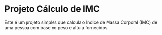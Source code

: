 # Projeto Cálculo de IMC

Este é um projeto simples que calcula o Índice de Massa Corporal (IMC) de uma pessoa com base no peso e altura fornecidos.
